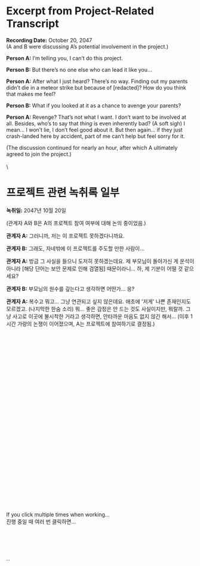 # Excerpt from Project-Related Transcript  
**Recording Date:** October 20, 2047  
(A and B were discussing A’s potential involvement in the project.)

**Person A:** I’m telling you, I can’t do this project.

**Person B:** But there’s no one else who can lead it like you…

**Person A:** After what I just heard? There’s no way. Finding out my parents didn’t die in a meteor strike but because of [redacted]? How do you think that makes me feel?

**Person B:** What if you looked at it as a chance to avenge your parents?

**Person A:** Revenge? That’s not what I want. I don’t want to be involved at all. Besides, who’s to say that _thing_ is even inherently bad? (A soft sigh) I mean… I won’t lie, I don’t feel good about it. But then again… if they just crash-landed here by accident, part of me can’t help but feel sorry for it.

(The discussion continued for nearly an hour, after which A ultimately agreed to join the project.)
\
\
\

# 프로젝트 관련 녹취록 일부

**녹취일:** 2047년 10월 20일

(관계자 A와 B은 A의 프로젝트 참여 여부에 대해 논의 중이었음.)

**관계자 A:** 그러니까, 저는 이 프로젝트 못하겠다니까요.

**관계자 B:** 그래도, 자네밖에 이 프로젝트를 주도할 만한 사람이...

**관계자 A:** 방금 그 사실을 들으니 도저히 못하겠는데요. 제 부모님이 돌아가신 게 운석이 아니라 [해당 단어는 보안 문제로 인해 검열됨] 때문이라니... 하, 제 기분이 어떨 것 같으세요?

**관계자 B:** 부모님의 원수를 갚는다고 생각하면 어떤가... 응?

**관계자 A:** 복수고 뭐고... 그냥 연관되고 싶지 않은데요. 애초에 '저게' 나쁜 존재인지도 모르겠고. (나지막한 한숨 소리) 뭐... 좋은 감정은 안 드는 것도 사실이지만, 뭐랄까. 그냥 사고로 이곳에 불시착한 거라고 생각하면, 안타까운 마음도 없지 않긴 해서...
(이후 1시간 가량의 논쟁이 이어졌으며, A는 프로젝트에 참여하기로 결정됨.)
\
\
\
\
\
\
\
\
\
\
\
\
\
\
\
\
\
\
\
\
\
\
\
\
\
\
\
\
\
\
If you click multiple times when working...
\
진행 중일 때 여러 번 클릭하면...
\
\
\
\
\
\
· · 